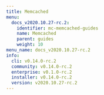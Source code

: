 ```yaml
---
title: Memcached
menu:
  docs_v2020.10.27-rc.2:
    identifier: mc-memcached-guides
    name: Memcached
    parent: guides
    weight: 10
menu_name: docs_v2020.10.27-rc.2
info:
  cli: v0.14.0-rc.2
  community: v0.14.0-rc.2
  enterprise: v0.1.0-rc.2
  installer: v0.14.0-rc.2
  version: v2020.10.27-rc.2
---
```



